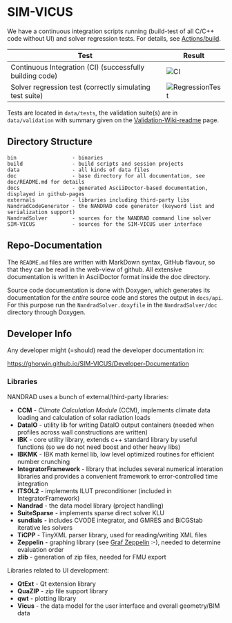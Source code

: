 # SIM-VICUS

We have a continuous integration scripts running (build-test of all C/C++ code without UI) and solver regression tests. For details, see [Actions/build](../../actions).

| Test | Result|
|-----|-----|
| Continuous Integration (CI) (successfully building code) | ![CI](https://github.com/ghorwin/SIM-VICUS/workflows/CI/badge.svg)  |
| Solver regression test (correctly simulating test suite) | ![RegressionTest](https://github.com/ghorwin/SIM-VICUS/workflows/RegressionTest/badge.svg)  |

Tests are located in `data/tests`, the validation suite(s) are in `data/validation` with summary given on the [Validation-Wiki-readme](https://github.com/ghorwin/SIM-VICUS/tree/master/data/validation/SimQuality) page.

## Directory Structure

```
bin                  - binaries
build                - build scripts and session projects
data                 - all kinds of data files
doc                  - base directory for all documentation, see doc/README.md for details
docs                 - generated AsciiDoctor-based documentation, displayed in github-pages
externals            - libraries including third-party libs
NandradCodeGenerator - the NANDRAD code generator (keyword list and serialization support)
NandradSolver        - sources for the NANDRAD command line solver
SIM-VICUS            - sources for the SIM-VICUS user interface
```


## Repo-Documentation

The `README.md` files are written with MarkDown syntax, GitHub flavour, so that they can be read in the web-view of github.
All extensive documentation is written in AsciiDoctor format inside the doc directory.

Source code documentation is done with Doxygen, which generates its documentation for the _entire_ source code and stores
the output in `docs/api`. For this purpose run the `NandradSolver.doxyfile` in the `NandradSolver/doc` directory through Doxygen.


## Developer Info

Any developer might (=should) read the developer documentation in:

https://ghorwin.github.io/SIM-VICUS/Developer-Documentation

### Libraries

NANDRAD uses a bunch of external/third-party libraries:

* **CCM** - _Climate Calculation Module_ (CCM), implements climate data loading and calculation of solar radiation loads
* **DataIO** - utility lib for writing DataIO output containers (needed when profiles across wall constructions are written)
* **IBK** - core utility library, extends c++ standard library by useful functions (so we do not need boost and other heavy libs)
* **IBKMK** - IBK math kernel lib, low level optimized routines for efficient number crunching
* **IntegratorFramework** - library that includes several numerical interation libraries and provides a convenient framework to error-controlled time integration
* **ITSOL2** - implements ILUT preconditioner (included in IntegratorFramework)
* **Nandrad** - the data model library (project handling)
* **SuiteSparse** - implements sparse direct solver KLU
* **sundials** - includes CVODE integrator, and GMRES and BiCGStab iterative les solvers
* **TiCPP** - TinyXML parser library, used for reading/writing XML files
* **Zeppelin** - graphing library (see [Graf Zeppelin](https://de.wikipedia.org/wiki/Ferdinand_von_Zeppelin) :-), needed to determine evaluation order
* **zlib** - generation of zip files, needed for FMU export

Libraries related to UI development:

* **QtExt** - Qt extension library
* **QuaZIP** - zip file support library
* **qwt** - plotting library
* **Vicus** - the data model for the user interface and overall geometry/BIM data

